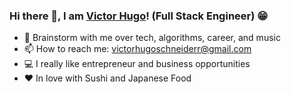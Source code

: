 ### Hi there 👋, I am [Victor Hugo](https://www.linkedin.com/in/victor-hugo-schneider-de-almeida-6003a615b/)! (Full Stack Engineer) 😁
<!--
**rusty-sj/rusty-sj** is a ✨ _special_ ✨ repository because its `README.md` (this file) appears on your GitHub profile.
Here are some ideas to get you started:

- 🔭 I’m currently working on ...
- 🌱 I’m currently learning ...
- 👯 I’m looking to collaborate on ...
- 🤔 I’m looking for help with ...
- 💬 Ask me about ...
- 📫 How to reach me: ...
- 😄 Pronouns: ...
- ⚡ Fun fact: ...
- 🤔 I’m looking for help with Statistics
- 👯 I’m looking to collaborate on ...
-->
- 💬 Brainstorm with me over tech, algorithms, career, and music 
- 📫 How to reach me: victorhugoschneiderr@gmail.com
- 💻 I really like entrepreneur and business opportunities
- ❤️ In love with Sushi and Japanese Food
<br></br>
